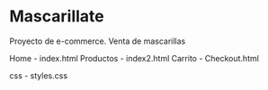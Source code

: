 # Mascarillate
Proyecto de e-commerce. Venta de mascarillas


Home - index.html
Productos - index2.html
Carrito - Checkout.html

css - styles.css